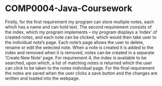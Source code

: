 # COMP0004-Java-Coursework

Firstly, for the first requirement my program can store multiple notes, each which has a name and can hold text. The second requirement consists of the 
index, which my program implements – my program displays a ‘index’ of created notes, and each note can be clicked, which would then take user to the 
individual note’s page. Each note’s page allows the user to delete, rename or edit the selected note. When a note is created it is added to the index and 
removed when it is removed, notes can be created in a separate ‘Create New Note’ page. For requirement 4, the index is available to be searched, upon 
which, a list of matching notes is returned which the user can click to be taken to the notes individual page. For the final requirement the notes are 
saved when the user clicks a save button and the changes are written and loaded into the webpage.
